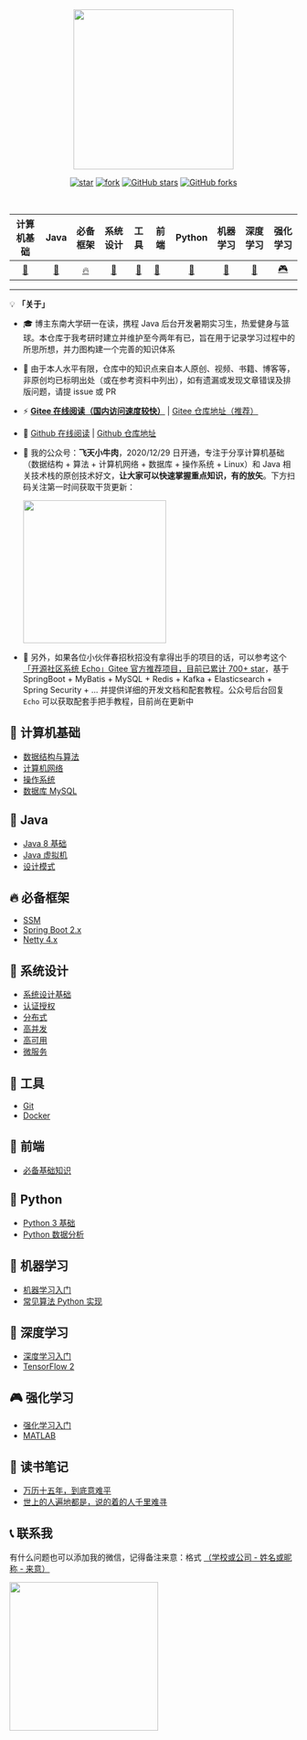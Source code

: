 <br>
<br>

<p align="center">
    <img width="280px" src="https://gitee.com/veal98/images/raw/master/img/20210212163625.png" >
</p>


<div align="center">

[![star](https://gitee.com/veal98/CS-Wiki/badge/star.svg?theme=dark)](https://gitee.com/veal98/CS-Wiki/stargazers)
[![fork](https://gitee.com/veal98/CS-Wiki/badge/fork.svg?theme=dark)](https://gitee.com/veal98/CS-Wiki/members)
[![GitHub stars](https://img.shields.io/github/stars/Veal98/CS-Wiki?logo=github)](https://github.com/Veal98/CS-Wiki/stargazers)
[![GitHub forks](https://img.shields.io/github/forks/Veal98/CS-Wiki?logo=github)](https://github.com/Veal98/CS-Wiki/network)


<br>


|                          计算机基础                          |                          Java                           |                          必备框架                           |                          系统设计                           |                          工具                           | 前端                                                    |                          Python                           |                          机器学习                           |                          深度学习                           |                          强化学习                           |
| :----------------------------------------------------------: | :-----------------------------------------------------: | :---------------------------------------------------------: | :---------------------------------------------------------: | :-----------------------------------------------------: | ------------------------------------------------------- | :-------------------------------------------------------: | :---------------------------------------------------------: | :---------------------------------------------------------: | :---------------------------------------------------------: |
| [📑](https://veal98.gitee.io/cs-wiki/#/README?id=📑-计算机基础) | [🍵](https://veal98.gitee.io/cs-wiki/#/README?id=🍵-java) | [🔥](https://veal98.gitee.io/cs-wiki/#/README?id=🔥-必备框架) | [👷](https://veal98.gitee.io/cs-wiki/#/README?id=👷-系统设计) | [🔨](https://veal98.gitee.io/cs-wiki/#/README?id=🔨-工具) | [🎨](https://veal98.gitee.io/cs-wiki/#/README?id=🎨-前端) | [🐍](https://veal98.gitee.io/cs-wiki/#/README?id=🐍-python) | [🤖](https://veal98.gitee.io/cs-wiki/#/README?id=🤖-机器学习) | [🌺](https://veal98.gitee.io/cs-wiki/#/README?id=🌺-深度学习) | [🎮](https://veal98.gitee.io/cs-wiki/#/README?id=🎮-强化学习) |


</div>

---

💡 **「关于」**

- 🎓 博主东南大学研一在读，携程 Java 后台开发暑期实习生，热爱健身与篮球。本仓库于我考研时建立并维护至今两年有已，旨在用于记录学习过程中的所思所想，并力图构建一个完善的知识体系

- 🙏 由于本人水平有限，仓库中的知识点来自本人原创、视频、书籍、博客等，非原创均已标明出处（或在参考资料中列出），如有遗漏或发现文章错误及排版问题，请提 issue 或 PR

- ⚡ **[Gitee 在线阅读（国内访问速度较快）](https://veal98.gitee.io/cs-wiki)** | [Gitee 仓库地址（推荐）](https://gitee.com/veal98/CS-Wiki)

- 🔮 [Github 在线阅读](https://veal98.github.io/CS-Wiki/) | [Github 仓库地址](https://github.com/Veal98/CS-Wiki)

- 💬 我的公众号：**飞天小牛肉**，2020/12/29 日开通，专注于分享计算机基础（数据结构 + 算法 + 计算机网络 + 数据库 + 操作系统 + Linux）和 Java 相关技术栈的原创技术好文，**让大家可以快速掌握重点知识，有的放矢**。下方扫码关注第一时间获取干货更新：

  <img src="https://gitee.com/veal98/images/raw/master/img/公众号二维码.png" width="250px" />

- 🦄 另外，如果各位小伙伴春招秋招没有拿得出手的项目的话，可以参考这个 [「开源社区系统 Echo」Gitee 官方推荐项目，目前已累计 700+ star](https://gitee.com/veal98/Echo)，基于 SpringBoot + MyBatis + MySQL + Redis + Kafka + Elasticsearch + Spring Security + ... 并提供详细的开发文档和配套教程。公众号后台回复 `Echo` 可以获取配套手把手教程，目前尚在更新中

## 📑 计算机基础

- [数据结构与算法](https://veal98.gitee.io/cs-wiki/#/README?id=数据结构与算法)
- [计算机网络](https://veal98.gitee.io/cs-wiki/#/README?id=计算机网络)
- [操作系统](https://veal98.gitee.io/cs-wiki/#/README?id=操作系统)
- [数据库 MySQL](https://veal98.gitee.io/cs-wiki/#/README?id=数据库-mysql)

## 🍵 Java

- [Java 8 基础](https://veal98.gitee.io/cs-wiki/#/README?id=java-8-%e5%9f%ba%e7%a1%80)
- [Java 虚拟机](https://veal98.gitee.io/cs-wiki/#/README?id=java-%e8%99%9a%e6%8b%9f%e6%9c%ba)
- [设计模式](https://veal98.gitee.io/cs-wiki/#/README?id=设计模式)

## 🔥 必备框架

- [SSM](https://veal98.gitee.io/cs-wiki/#/README?id=ssm)
- [Spring Boot 2.x](https://veal98.gitee.io/cs-wiki/#/README?id=spring-boot-2x)
- [Netty 4.x](https://veal98.gitee.io/cs-wiki/#/README?id=%e2%91%a2-netty-4x)

## 👷 系统设计

- [系统设计基础](https://veal98.gitee.io/cs-wiki/#/README?id=%e7%b3%bb%e7%bb%9f%e8%ae%be%e8%ae%a1%e5%9f%ba%e7%a1%80)
- [认证授权](https://veal98.gitee.io/cs-wiki/#/README?id=%e8%ae%a4%e8%af%81%e6%8e%88%e6%9d%83)
- [分布式](https://veal98.gitee.io/cs-wiki/#/README?id=%e5%88%86%e5%b8%83%e5%bc%8f)
- [高并发](https://veal98.gitee.io/cs-wiki/#/README?id=%e9%ab%98%e5%b9%b6%e5%8f%91)
- [高可用](https://veal98.gitee.io/cs-wiki/#/README?id=%e9%ab%98%e5%8f%af%e7%94%a8)
- [微服务](https://veal98.gitee.io/cs-wiki/#/README?id=%e5%be%ae%e6%9c%8d%e5%8a%a1)

## 🔨 工具

- [Git](https://veal98.gitee.io/cs-wiki/#/README?id=git)
- [Docker](https://veal98.gitee.io/cs-wiki/#/README?id=docker)

## 🎨 前端

- [必备基础知识](https://veal98.gitee.io/cs-wiki/#/README?id=%e5%bf%85%e5%a4%87%e5%9f%ba%e7%a1%80%e7%9f%a5%e8%af%86)

## 🐍 Python

- [Python 3 基础](https://veal98.gitee.io/cs-wiki/#/README?id=python-3-基础)
- [Python 数据分析](https://veal98.gitee.io/cs-wiki/#/README?id=python-数据分析)

## 🤖 机器学习

- [机器学习入门](https://veal98.gitee.io/cs-wiki/#/README?id=机器学习入门)
- [常见算法 Python 实现](https://veal98.gitee.io/cs-wiki/#/README?id=常见算法-python-实现)

## 🌺 深度学习

- [深度学习入门](https://veal98.gitee.io/cs-wiki/#/README?id=深度学习入门)
- [TensorFlow 2](https://veal98.gitee.io/cs-wiki/#/README?id=tensorflow-2)

## 🎮 强化学习

- [强化学习入门](https://veal98.gitee.io/cs-wiki/#/README?id=强化学习入门)
- [MATLAB](https://veal98.gitee.io/cs-wiki/#/README?id=matlab)

## 📖 读书笔记

- [万历十五年，到底意难平](https://mp.weixin.qq.com/s/xvRe1bNKDliwIB3jz9kJHw)
- [世上的人遍地都是，说的着的人千里难寻](https://mp.weixin.qq.com/s/j8r4CXbMgWw-Yo5xPdex5Q)

## 📞 联系我

有什么问题也可以添加我的微信，记得备注来意：格式 <u>（学校或公司 - 姓名或昵称 - 来意）</u>

<img width="260px" src="https://gitee.com/veal98/images/raw/master/img/微信图片_20210105121328.jpg" >
